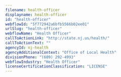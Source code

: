 ```yaml
---
filename: health-officer
displayname: health-officer
id: "health-officer"
webflowId: "5f772942a6bfb5566b02ee01"
urlSlug: "health-officer"
webflowName: "Health Officer"
callToActionLink: "http://state.nj.us/health/"
callToActionText: ""
agencyId: nj-health
agencyAdditionalContext: "Office of Local Health"
divisionPhone: "(609) 292-4993"
webflowIndustry: "Health Officer"
licenseCertificationClassification: "LICENSE"
---
```

